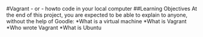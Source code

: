 #Vagrant - or - howto code in your local computer
##Learning Objectives
At the end of this project, you are expected to be able to explain to anyone, without the help of Goodle:
*What is a virtual machine
*What is Vagrant
*Who wrote Vagrant
*What is Ubuntu
